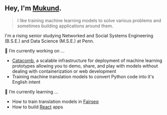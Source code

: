 ## Hey, I'm [Mukund](https://mukund-v.github.io).

> I like training machine learning models to solve various problems and sometimes building applications around them.

I'm a rising senior studying Networked and Social Systems Engineering (B.S.E.) and Data Science (M.S.E.) at Penn.

🔭  I’m currently working on ...
- [Catacomb](https://github.com/catacomb-ai/catacomb), a scalable infrastructure for deployment of machine learning prototypes allowing you to demo, share, and play with models without dealing with containerization or web development
- Training machine translation models to convert Python code into it's English intent

🌱  I’m currently learning ...
- How to train translation models in [Fairseq](https://github.com/pytorch/fairseq)
- How to build [React](https://reactjs.org/) apps

<!--
**mukund-v/mukund-v** is a ✨ _special_ ✨ repository because its `README.md` (this file) appears on your GitHub profile.

Here are some ideas to get you started:

- 🔭 I’m currently working on ...
- 
- 👯 I’m looking to collaborate on ...
- 🤔 I’m looking for help with ...
- 💬 Ask me about ...
- 📫 How to reach me: ...
- 😄 Pronouns: ...
- ⚡ Fun fact: ...
-->
